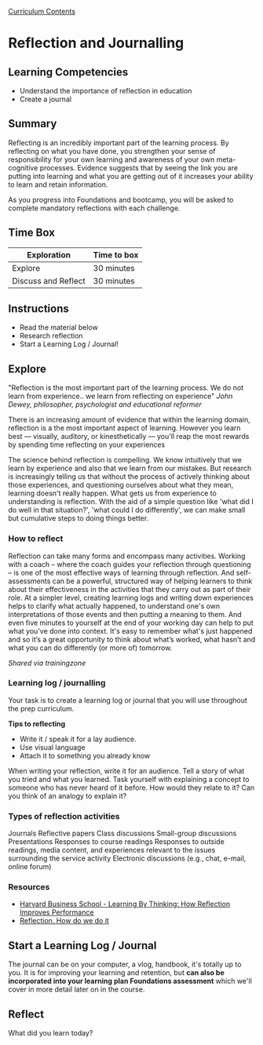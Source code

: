 [Curriculum Contents](README.md)  

# Reflection and Journalling

## Learning Competencies
- Understand the importance of reflection in education
- Create a journal

## Summary
Reflecting is an incredibly important part of the learning process. By reflecting on what you have done, you strengthen your sense of responsibility for your own learning and awareness of your own meta-cognitive processes. Evidence suggests that by seeing the link you are putting into learning and what you are getting out of it increases your ability to learn and retain information.

As you progress into Foundations and bootcamp, you will be asked to complete mandatory reflections with each challenge.

## Time Box

Exploration | Time to box |
------------|----------|
Explore | 30 minutes
Discuss and Reflect  | 30 minutes |


## Instructions
- Read the material below
- Research reflection
- Start a Learning Log / Journal!

## Explore
"Reflection is the most important part of the learning process. We do not learn from experience.. we learn from reflecting on experience"
_John Dewey, philosopher, psychologist and educational reformer_

There is an increasing amount of evidence that within the learning domain, reflection is a the most important aspect of learning. However you learn best — visually, auditory, or kinesthetically — you'll reap the most rewards by spending time reflecting on your experiences

The science behind reflection is compelling. We know intuitively that we learn by experience and also that we learn from our mistakes. But research is increasingly telling us that without the process of actively thinking about those experiences, and questioning ourselves about what they mean, learning doesn't really happen. What gets us from experience to understanding is reflection. With the aid of a simple question like 'what did I do well in that situation?', 'what could I do differently', we can make small but cumulative steps to doing things better.

### How to reflect
Reflection can take many forms and encompass many activities. Working with a coach – where the coach guides your reflection through questioning – is one of the most effective ways of learning through reflection. And self-assessments can be a powerful, structured way of helping learners to think about their effectiveness in the activities that they carry out as part of their role.
At a simpler level, creating learning logs and writing down experiences helps to clarify what actually happened, to understand one's own interpretations of those events and then putting a meaning to them. And even five minutes to yourself at the end of your working day can help to put what you've done into context. It's easy to remember what's just happened and so it’s a great opportunity to think about what’s worked, what hasn’t and what you can do differently (or more of) tomorrow.

_Shared via trainingzone_

### Learning log / journalling
Your task is to create a learning log or journal that you will use throughout the prep curriculum.

__Tips to reflecting__
- Write it / speak it for a lay audience.
- Use visual language
- Attach it to something you already know

When writing your reflection, write it for an audience. Tell a story of what you tried and what you learned. Task yourself with explaining a concept to someone who has never heard of it before. How would they relate to it? Can you think of an analogy to explain it?

### Types of reflection activities
Journals
Reflective papers
Class discussions
Small-group discussions
Presentations
Responses to course readings
Responses to outside readings, media content, and experiences relevant to the issues surrounding the service activity
Electronic discussions (e.g., chat, e-mail, online forum)

### Resources
- [Harvard Business School - Learning By Thinking: How Reflection Improves Performance](https://hbswk.hbs.edu/item/learning-by-thinking-how-reflection-improves-performance)
- [Reflection. How do we do it](https://www.cetl.hku.hk/workshop160405/)


## Start a Learning Log / Journal
The journal can be on your computer, a vlog, handbook, it's totally up to you. It is for improving your learning and retention, but __can also be incorporated into your learning plan Foundations assessment__ which we'll cover in more detail later on in the course.

## Reflect
What did you learn today?


